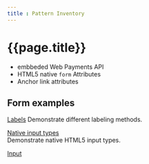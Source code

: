 ```yaml
---
title : Pattern Inventory
---
```

# {{page.title}}

* embbeded Web Payments API
* HTML5 native ```form``` Attributes
* Anchor link attributes

## Form examples

[Labels](forms/labels.html)
Demonstrate different labeling methods.

[Native input types](forms/input-types.html)  
Demonstrate native HTML5 input types.

[Input](forms/input.htmls)
